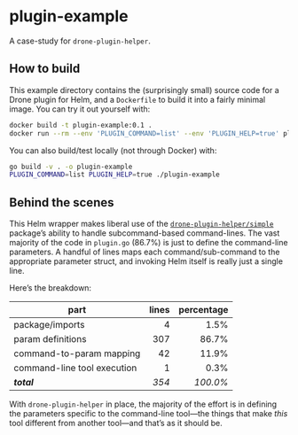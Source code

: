 # plugin-example

A case-study for `drone-plugin-helper`.


## How to build

This example directory contains the (surprisingly small) source code for a Drone plugin for Helm, and a `Dockerfile` to build it into a fairly minimal image.  You can try it out yourself with:

```bash
docker build -t plugin-example:0.1 .
docker run --rm --env 'PLUGIN_COMMAND=list' --env 'PLUGIN_HELP=true' plugin-example:0.1
```

You can also build/test locally (not through Docker) with:

```bash
go build -v . -o plugin-example
PLUGIN_COMMAND=list PLUGIN_HELP=true ./plugin-example
```


## Behind the scenes

This Helm wrapper makes liberal use of the [`drone-plugin-helper/simple`](../simple/) package’s ability to handle subcommand-based command-lines.  The vast majority of the code in `plugin.go` (86.7%) is just to define the command-line parameters.  A handful of lines maps each command/sub-command to the appropriate parameter struct, and invoking Helm itself is really just a single line.

Here’s the breakdown:

| part                        | lines | percentage |
|-----------------------------|------:|-----------:|
| package/imports             |     4 |       1.5% |
| param definitions           |   307 |      86.7% |
| command-to-param mapping    |    42 |      11.9% |
| command-line tool execution |     1 |       0.3% |
| _**total**_                 |  _354_|    _100.0%_|

With `drone-plugin-helper` in place, the majority of the effort is in defining the parameters specific to the command-line tool—the things that make _this_ tool different from another tool—and that’s as it should be.

